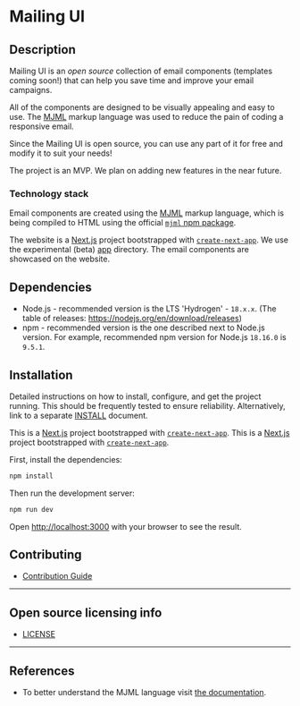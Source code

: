 # Mailing UI

## Description

Mailing UI is an _open source_ collection of email components (templates coming soon!) that can help you save time and improve your email campaigns.

All of the components are designed to be visually appealing and easy to use. The [MJML](https://mjml.io/) markup language was used to reduce the pain of coding a responsive email.

Since the Mailing UI is open source, you can use any part of it for free and modify it to suit your needs!

The project is an MVP. We plan on adding new features in the near future.

### Technology stack

Email components are created using the [MJML](https://mjml.io/) markup language, which is being compiled to HTML using the official [`mjml` npm package](https://www.npmjs.com/package/mjml).

The website is a [Next.js](https://nextjs.org/) project bootstrapped with [`create-next-app`](https://github.com/vercel/next.js/tree/canary/packages/create-next-app). We use the experimental (beta) [app](https://beta.nextjs.org/docs/routing/defining-routes) directory. The email components are showcased on the website.

## Dependencies

- Node.js - recommended version is the LTS 'Hydrogen' - `18.x.x`. (The table of releases: https://nodejs.org/en/download/releases)
- npm - recommended version is the one described next to Node.js version. For example, recommended npm version for Node.js `18.16.0` is `9.5.1`.

## Installation

Detailed instructions on how to install, configure, and get the project running.
This should be frequently tested to ensure reliability. Alternatively, link to
a separate [INSTALL](INSTALL.md) document.

This is a [Next.js](https://nextjs.org/) project bootstrapped with [`create-next-app`](https://github.com/vercel/next.js/tree/canary/packages/create-next-app).
This is a [Next.js](https://nextjs.org/) project bootstrapped with [`create-next-app`](https://github.com/vercel/next.js/tree/canary/packages/create-next-app).

First, install the dependencies:

```bash
npm install
```

Then run the development server:

```bash
npm run dev
```

Open [http://localhost:3000](http://localhost:3000) with your browser to see the result.

## Contributing

- [Contribution Guide](contributing.md)

---

## Open source licensing info

- [LICENSE](LICENSE.md)

---

## References

- To better understand the MJML language visit [the documentation](https://documentation.mjml.io/).
